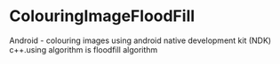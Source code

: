 # ColouringImageFloodFill
Android - colouring images using android native development kit (NDK) c++.using algorithm is floodfill algorithm
